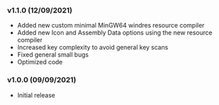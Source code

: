 ### v1.1.0 (12/09/2021)
* Added new custom minimal MinGW64 windres resource compiler
* Added new Icon and Assembly Data options using the new resource compiler
* Increased key complexity to avoid general key scans
* Fixed general small bugs
* Optimized code
### v1.0.0 (09/09/2021)
* Initial release